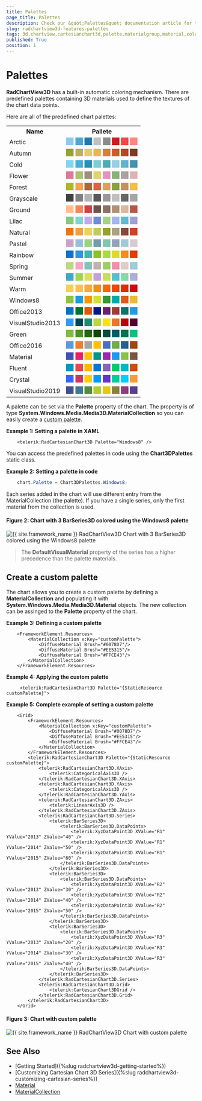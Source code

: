 ```yaml
---
title: Palettes
page_title: Palettes
description: Check our &quot;Palettes&quot; documentation article for the RadChartView3D {{ site.framework_name }} control.
slug: radchartview3d-features-palettes
tags: 3d,chartview,cartesianchart3d,palette,materialgroup,material,color,brush
published: True
position: 1
---
```


# Palettes

__RadChartView3D__ has a built-in automatic coloring mechanism. There are predefined palettes containing 3D materials used to define the textures of the chart data points.

Here are all of the predefined chart palettes:

<table>
  <tr>
    <th>Name</th>
    <th>Pallete</th>
  </tr>
  <tr>
    <td>Arctic</td>
		<td>
			<div style="width:20px;height:20px;background: #8FCAEE;display: inline-block;"></div> 
			<div style="width:20px;height:20px;background: #4CA9D7;display: inline-block;"></div>
			<div style="width:20px;height:20px;background: #1E7BA9;display: inline-block;"></div>
			<div style="width:20px;height:20px;background: #BDC1C5;display: inline-block;"></div>
			<div style="width:20px;height:20px;background: #8C8C8C;display: inline-block;"></div>
			<div style="width:20px;height:20px;background: #CF1C1F;display: inline-block;"></div>
			<div style="width:20px;height:20px;background: #F0484B;display: inline-block;"></div>
			<div style="width:20px;height:20px;background: #FF867F;display: inline-block;"></div>
		</td>
  </tr>
  <tr>
    <td>Autumn</td>
    <td>
			<div style="width:20px;height:20px;background: #97A035;display: inline-block;"></div> 
			<div style="width:20px;height:20px;background: #BFAD61;display: inline-block;"></div>
			<div style="width:20px;height:20px;background: #E2CB70;display: inline-block;"></div>
			<div style="width:20px;height:20px;background: #ECB552;display: inline-block;"></div>
			<div style="width:20px;height:20px;background: #DD7F33;display: inline-block;"></div>
			<div style="width:20px;height:20px;background: #D15B27;display: inline-block;"></div>
			<div style="width:20px;height:20px;background: #B54824;display: inline-block;"></div>
			<div style="width:20px;height:20px;background: #7D3B25;display: inline-block;"></div>
		</td>
  </tr>
  <tr>
    <td>Cold</td>
    <td>
			<div style="width:20px;height:20px;background: #83D4F1;display: inline-block;"></div> 
			<div style="width:20px;height:20px;background: #4BAEDB;display: inline-block;"></div>
			<div style="width:20px;height:20px;background: #288DBA;display: inline-block;"></div>
			<div style="width:20px;height:20px;background: #7CCCD6;display: inline-block;"></div>
			<div style="width:20px;height:20px;background: #4BADB9;display: inline-block;"></div>
			<div style="width:20px;height:20px;background: #97CFE5;display: inline-block;"></div>
			<div style="width:20px;height:20px;background: #63B2CF;display: inline-block;"></div>
			<div style="width:20px;height:20px;background: #4593AC;display: inline-block;"></div>
		</td>
  </tr>
  <tr>
    <td>Flower</td>
    <td>
			<div style="width:20px;height:20px;background: #DD789B;display: inline-block;"></div> 
			<div style="width:20px;height:20px;background: #AAC271;display: inline-block;"></div>
			<div style="width:20px;height:20px;background: #9F8E7C;display: inline-block;"></div>
			<div style="width:20px;height:20px;background: #E0D26D;display: inline-block;"></div>
			<div style="width:20px;height:20px;background: #E494BB;display: inline-block;"></div>
			<div style="width:20px;height:20px;background: #85B379;display: inline-block;"></div>
			<div style="width:20px;height:20px;background: #AAA1A1;display: inline-block;"></div>
			<div style="width:20px;height:20px;background: #DEB3B7;display: inline-block;"></div>
		</td>
  </tr>
  <tr>
    <td>Forest</td>
    <td>
			<div style="width:20px;height:20px;background: #ADB827;display: inline-block;"></div> 
			<div style="width:20px;height:20px;background: #F1A54C;display: inline-block;"></div>
			<div style="width:20px;height:20px;background: #A66940;display: inline-block;"></div>
			<div style="width:20px;height:20px;background: #DB6340;display: inline-block;"></div>
			<div style="width:20px;height:20px;background: #DCA063;display: inline-block;"></div>
			<div style="width:20px;height:20px;background: #8BA041;display: inline-block;"></div>
			<div style="width:20px;height:20px;background: #C09366;display: inline-block;"></div>
			<div style="width:20px;height:20px;background: #F2BE4B;display: inline-block;"></div>
		</td>
  </tr>
  <tr>
    <td>Grayscale</td>
    <td>
			<div style="width:20px;height:20px;background: #404040;display: inline-block;"></div> 
			<div style="width:20px;height:20px;background: #808080;display: inline-block;"></div>
			<div style="width:20px;height:20px;background: #B3B3B3;display: inline-block;"></div>
			<div style="width:20px;height:20px;background: #595959;display: inline-block;"></div>
			<div style="width:20px;height:20px;background: #999999;display: inline-block;"></div>
			<div style="width:20px;height:20px;background: #C0C0C0;display: inline-block;"></div>
			<div style="width:20px;height:20px;background: #666666;display: inline-block;"></div>
			<div style="width:20px;height:20px;background: #A6A6A6;display: inline-block;"></div>
		</td>
  </tr>
	<tr>
    <td>Ground</td>
    <td>
			<div style="width:20px;height:20px;background: #FFBE8C;display: inline-block;"></div> 
			<div style="width:20px;height:20px;background: #F2875A;display: inline-block;"></div>
			<div style="width:20px;height:20px;background: #CC4343;display: inline-block;"></div>
			<div style="width:20px;height:20px;background: #6C524E;display: inline-block;"></div>
			<div style="width:20px;height:20px;background: #8A7161;display: inline-block;"></div>
			<div style="width:20px;height:20px;background: #B09176;display: inline-block;"></div>
			<div style="width:20px;height:20px;background: #DAB89B;display: inline-block;"></div>
			<div style="width:20px;height:20px;background: #B65845;display: inline-block;"></div>
		</td>
  </tr>
	<tr>
    <td>Lilac</td>
    <td>
			<div style="width:20px;height:20px;background: #88C97F;display: inline-block;"></div> 
			<div style="width:20px;height:20px;background: #80D5CF;display: inline-block;"></div>
			<div style="width:20px;height:20px;background: #C3AAEF;display: inline-block;"></div>
			<div style="width:20px;height:20px;background: #6E8FD4;display: inline-block;"></div>
			<div style="width:20px;height:20px;background: #A4D386;display: inline-block;"></div>
			<div style="width:20px;height:20px;background: #A4B5EF;display: inline-block;"></div>
			<div style="width:20px;height:20px;background: #61BBD1;display: inline-block;"></div>
			<div style="width:20px;height:20px;background: #A0A0D2;display: inline-block;"></div>
		</td>
  </tr>
	<tr>
    <td>Natural</td>
    <td>
			<div style="width:20px;height:20px;background: #EF7513;display: inline-block;"></div> 
			<div style="width:20px;height:20px;background: #F0A13F;display: inline-block;"></div>
			<div style="width:20px;height:20px;background: #EFD159;display: inline-block;"></div>
			<div style="width:20px;height:20px;background: #C1CA5F;display: inline-block;"></div>
			<div style="width:20px;height:20px;background: #97A031;display: inline-block;"></div>
			<div style="width:20px;height:20px;background: #ADA17E;display: inline-block;"></div>
			<div style="width:20px;height:20px;background: #8B473A;display: inline-block;"></div>
			<div style="width:20px;height:20px;background: #CE4226;display: inline-block;"></div>
		</td>
  </tr>
	<tr>
    <td>Pastel</td>
    <td>
			<div style="width:20px;height:20px;background: #C9A2C8;display: inline-block;"></div> 
			<div style="width:20px;height:20px;background: #98BED9;display: inline-block;"></div>
			<div style="width:20px;height:20px;background: #9CD084;display: inline-block;"></div>
			<div style="width:20px;height:20px;background: #719BAE;display: inline-block;"></div>
			<div style="width:20px;height:20px;background: #80C4B2;display: inline-block;"></div>
			<div style="width:20px;height:20px;background: #94A0BC;display: inline-block;"></div>
			<div style="width:20px;height:20px;background: #A0CBD3;display: inline-block;"></div>
			<div style="width:20px;height:20px;background: #D9CAD1;display: inline-block;"></div>
		</td>
  </tr>
	<tr>
    <td>Rainbow</td>
    <td>
			<div style="width:20px;height:20px;background: #1171CA;display: inline-block;"></div> 
			<div style="width:20px;height:20px;background: #3294DA;display: inline-block;"></div>
			<div style="width:20px;height:20px;background: #45B5B2;display: inline-block;"></div>
			<div style="width:20px;height:20px;background: #8CC221;display: inline-block;"></div>
			<div style="width:20px;height:20px;background: #AFDA3D;display: inline-block;"></div>
			<div style="width:20px;height:20px;background: #E3DA20;display: inline-block;"></div>
			<div style="width:20px;height:20px;background: #F58E13;display: inline-block;"></div>
			<div style="width:20px;height:20px;background: #E03D0B;display: inline-block;"></div>
		</td>
  </tr>
		<tr>
    <td>Spring</td>
    <td>
			<div style="width:20px;height:20px;background: #BED781;display: inline-block;"></div> 
			<div style="width:20px;height:20px;background: #F8A6C4;display: inline-block;"></div>
			<div style="width:20px;height:20px;background: #84C3BA;display: inline-block;"></div>
			<div style="width:20px;height:20px;background: #C0B2B2;display: inline-block;"></div>
			<div style="width:20px;height:20px;background: #9DCE67;display: inline-block;"></div>
			<div style="width:20px;height:20px;background: #F48EAD;display: inline-block;"></div>
			<div style="width:20px;height:20px;background: #E0CCCA;display: inline-block;"></div>
			<div style="width:20px;height:20px;background: #A0CBDA;display: inline-block;"></div>
		</td>
  </tr>
		<tr>
    <td>Summer</td>
    <td>
			<div style="width:20px;height:20px;background: #3FA7C4;display: inline-block;"></div> 
			<div style="width:20px;height:20px;background: #9ED552;display: inline-block;"></div>
			<div style="width:20px;height:20px;background: #E1DB63;display: inline-block;"></div>
			<div style="width:20px;height:20px;background: #C49FD9;display: inline-block;"></div>
			<div style="width:20px;height:20px;background: #C5DF5E;display: inline-block;"></div>
			<div style="width:20px;height:20px;background: #55C0CD;display: inline-block;"></div>
			<div style="width:20px;height:20px;background: #86D8A6;display: inline-block;"></div>
			<div style="width:20px;height:20px;background: #ADADD7;display: inline-block;"></div>
		</td>
  </tr>
		<tr>
    <td>Warm</td>
    <td>
			<div style="width:20px;height:20px;background: #F3D24F;display: inline-block;"></div> 
			<div style="width:20px;height:20px;background: #FAC24D;display: inline-block;"></div>
			<div style="width:20px;height:20px;background: #F9AC3B;display: inline-block;"></div>
			<div style="width:20px;height:20px;background: #F58E13;display: inline-block;"></div>
			<div style="width:20px;height:20px;background: #FA6800;display: inline-block;"></div>
			<div style="width:20px;height:20px;background: #F04600;display: inline-block;"></div>
			<div style="width:20px;height:20px;background: #DE2E05;display: inline-block;"></div>
			<div style="width:20px;height:20px;background: #CB0C0C;display: inline-block;"></div>
		</td>
  </tr>
	<tr>
    <td>Windows8</td>
    <td>
			<div style="width:20px;height:20px;background: #8EC441;display: inline-block;"></div> 
			<div style="width:20px;height:20px;background: #1B9DDE;display: inline-block;"></div>
			<div style="width:20px;height:20px;background: #F59700;display: inline-block;"></div>
			<div style="width:20px;height:20px;background: #D4DF32;display: inline-block;"></div>
			<div style="width:20px;height:20px;background: #339933;display: inline-block;"></div>
			<div style="width:20px;height:20px;background: #00ABA9;display: inline-block;"></div>
			<div style="width:20px;height:20px;background: #DC5B20;display: inline-block;"></div>
			<div style="width:20px;height:20px;background: #E8BC34;display: inline-block;"></div>
		</td>
  </tr>
	<tr>
    <td>Office2013</td>
    <td>
			<div style="width:20px;height:20px;background: #0072C6;display: inline-block;"></div> 
			<div style="width:20px;height:20px;background: #007133;display: inline-block;"></div>
			<div style="width:20px;height:20px;background: #DD5800;display: inline-block;"></div>
			<div style="width:20px;height:20px;background: #00178F;display: inline-block;"></div>
			<div style="width:20px;height:20px;background: #682079;display: inline-block;"></div>
			<div style="width:20px;height:20px;background: #A13B39;display: inline-block;"></div>
			<div style="width:20px;height:20px;background: #087669;display: inline-block;"></div>
			<div style="width:20px;height:20px;background: #1B9DDE;display: inline-block;"></div>
		</td>
  </tr>
	<tr>
    <td>VisualStudio2013</td>
    <td>
			<div style="width:20px;height:20px;background: #3399FF;display: inline-block;"></div> 
			<div style="width:20px;height:20px;background: #014358;display: inline-block;"></div>
			<div style="width:20px;height:20px;background: #1F8A71;display: inline-block;"></div>
			<div style="width:20px;height:20px;background: #BDD63B;display: inline-block;"></div>
			<div style="width:20px;height:20px;background: #FFE00B;display: inline-block;"></div>
			<div style="width:20px;height:20px;background: #F27421;display: inline-block;"></div>
			<div style="width:20px;height:20px;background: #BB0000;display: inline-block;"></div>
			<div style="width:20px;height:20px;background: #550033;display: inline-block;"></div>
		</td>
  </tr>
	<tr>
    <td>Green</td>
    <td>
			<div style="width:20px;height:20px;background: #7FBC41;display: inline-block;"></div> 
			<div style="width:20px;height:20px;background: #4D9221;display: inline-block;"></div>
			<div style="width:20px;height:20px;background: #276419;display: inline-block;"></div>
			<div style="width:20px;height:20px;background: #114605;display: inline-block;"></div>
			<div style="width:20px;height:20px;background: #004F3F;display: inline-block;"></div>
			<div style="width:20px;height:20px;background: #005F66;display: inline-block;"></div>
			<div style="width:20px;height:20px;background: #017351;display: inline-block;"></div>
			<div style="width:20px;height:20px;background: #03C383;display: inline-block;"></div>
		</td>
  </tr>
	<tr>
    <td>Office2016</td>
    <td>
			<div style="width:20px;height:20px;background: #5B9BD5;display: inline-block;"></div> 
			<div style="width:20px;height:20px;background: #ED7D31;display: inline-block;"></div>
			<div style="width:20px;height:20px;background: #A5A5A5;display: inline-block;"></div>
			<div style="width:20px;height:20px;background: #FFC000;display: inline-block;"></div>
			<div style="width:20px;height:20px;background: #4472C4;display: inline-block;"></div>
			<div style="width:20px;height:20px;background: #70AD47;display: inline-block;"></div>
			<div style="width:20px;height:20px;background: #255E91;display: inline-block;"></div>
			<div style="width:20px;height:20px;background: #9E480E;display: inline-block;"></div>
		</td>
  </tr>
	<tr>
    <td>Material</td>
    <td>
			<div style="width:20px;height:20px;background: #3F51B5;display: inline-block;"></div> 
			<div style="width:20px;height:20px;background: #E91E63;display: inline-block;"></div>
			<div style="width:20px;height:20px;background: #FFC107;display: inline-block;"></div>
			<div style="width:20px;height:20px;background: #009688;display: inline-block;"></div>
			<div style="width:20px;height:20px;background: #9C27B0;display: inline-block;"></div>
			<div style="width:20px;height:20px;background: #2196F3;display: inline-block;"></div>
			<div style="width:20px;height:20px;background: #8BC34A;display: inline-block;"></div>
			<div style="width:20px;height:20px;background: #795548;display: inline-block;"></div>
		</td>
  </tr>
	<tr>
    <td>Fluent</td>
    <td>
			<div style="width:20px;height:20px;background: #0099BC;display: inline-block;"></div> 
			<div style="width:20px;height:20px;background: #E74856;display: inline-block;"></div>
			<div style="width:20px;height:20px;background: #FFB900;display: inline-block;"></div>
			<div style="width:20px;height:20px;background: #0078D7;display: inline-block;"></div>
			<div style="width:20px;height:20px;background: #8764B8;display: inline-block;"></div>
			<div style="width:20px;height:20px;background: #00CC6A;display: inline-block;"></div>
			<div style="width:20px;height:20px;background: #00B7C3;display: inline-block;"></div>
			<div style="width:20px;height:20px;background: #CA5010;display: inline-block;"></div>
		</td>
  </tr>
   <tr>
    <td>Crystal</td>
    <td>
			<div style="width:20px;height:20px;background: #3366FF;display: inline-block;"></div> 
			<div style="width:20px;height:20px;background: #CC3366;display: inline-block;"></div>
			<div style="width:20px;height:20px;background: #FFCC00;display: inline-block;"></div>
			<div style="width:20px;height:20px;background: #0099FF;display: inline-block;"></div>
			<div style="width:20px;height:20px;background: #6633CC;display: inline-block;"></div>
			<div style="width:20px;height:20px;background: #00CC99;display: inline-block;"></div>
			<div style="width:20px;height:20px;background: #00CCFF;display: inline-block;"></div>
			<div style="width:20px;height:20px;background: #FF9933;display: inline-block;"></div>
		</td>
  </tr>
   <tr>
    <td>VisualStudio2019</td>
    <td>
			<div style="width:20px;height:20px;background: #40508D;display: inline-block;"></div> 
			<div style="width:20px;height:20px;background: #40778D;display: inline-block;"></div>
			<div style="width:20px;height:20px;background: #508D40;display: inline-block;"></div>
			<div style="width:20px;height:20px;background: #B3CD2B;display: inline-block;"></div>
			<div style="width:20px;height:20px;background: #E5C909;display: inline-block;"></div>
			<div style="width:20px;height:20px;background: #8D7D40;display: inline-block;"></div>
			<div style="width:20px;height:20px;background: #8D4077;display: inline-block;"></div>
			<div style="width:20px;height:20px;background: #57408D;display: inline-block;"></div>
		</td>
  </tr>
</table>

A palette can be set via the __Palette__ property of the chart. The property is of type __System.Windows.Media.Media3D.MaterialCollection__ so you can easily create a [custom palette](#create-a-custom-palette).

__Example 1: Setting a palette in XAML__
```XAML
	<telerik:RadCartesianChart3D Palette="Windows8" />
```

You can access the predefined palettes in code using the __Chart3DPalettes__ static class.

__Example 2: Setting a palette in code__
```C#
	chart.Palette = Chart3DPalettes.Windows8;
```

Each series added in the chart will use different entry from the MaterialCollection (the palette). If you have a single series, only the first material from the collection is used.

#### __Figure 2: Chart with 3 BarSeries3D colored using the Windows8 palette__
![{{ site.framework_name }} RadChartView3D Chart with 3 BarSeries3D colored using the Windows8 palette](images/radchartview-3d-features-palettes-1.png)

> The __DefaultVisualMaterial__ property of the series has a higher precedence than the palette materials. 

## Create a custom palette

The chart allows you to create a custom palette by defining a __MaterialCollection__ and populating it with __System.Windows.Media.Media3D.Material__ objects. The new collection can be assinged to the __Palette__ property of the chart.

__Example 3: Defining a custom palette__
```XAML
	<FrameworkElement.Resources>        
        <MaterialCollection x:Key="customPalette">            
            <DiffuseMaterial Brush="#0078D7"/>
            <DiffuseMaterial Brush="#EE5315"/>
            <DiffuseMaterial Brush="#FFCE43"/>
        </MaterialCollection>        
    </FrameworkElement.Resources>
```

__Example 4: Applying the custom palette__
```XAML
	 <telerik:RadCartesianChart3D Palette="{StaticResource customPalette}">
```

__Example 5: Complete example of setting a custom palette__
```XAML
	<Grid>
		<FrameworkElement.Resources>
			<MaterialCollection x:Key="customPalette">
				<DiffuseMaterial Brush="#0078D7"/>
				<DiffuseMaterial Brush="#EE5315"/>
				<DiffuseMaterial Brush="#FFCE43"/>
			</MaterialCollection>
		</FrameworkElement.Resources>
		<telerik:RadCartesianChart3D Palette="{StaticResource customPalette}">
			<telerik:RadCartesianChart3D.XAxis>
				<telerik:CategoricalAxis3D />
			</telerik:RadCartesianChart3D.XAxis>
			<telerik:RadCartesianChart3D.YAxis>
				<telerik:CategoricalAxis3D />
			</telerik:RadCartesianChart3D.YAxis>
			<telerik:RadCartesianChart3D.ZAxis>
				<telerik:LinearAxis3D />
			</telerik:RadCartesianChart3D.ZAxis>
			<telerik:RadCartesianChart3D.Series>
				<telerik:BarSeries3D>
					<telerik:BarSeries3D.DataPoints>
						<telerik:XyzDataPoint3D XValue="R1" YValue="2013" ZValue="40" />
						<telerik:XyzDataPoint3D XValue="R1" YValue="2014" ZValue="50" />
						<telerik:XyzDataPoint3D XValue="R1" YValue="2015" ZValue="60" />
					</telerik:BarSeries3D.DataPoints>                  
				</telerik:BarSeries3D>
				<telerik:BarSeries3D>
					<telerik:BarSeries3D.DataPoints>
						<telerik:XyzDataPoint3D XValue="R2" YValue="2013" ZValue="30" />
						<telerik:XyzDataPoint3D XValue="R2" YValue="2014" ZValue="40" />
						<telerik:XyzDataPoint3D XValue="R2" YValue="2015" ZValue="50" />
					</telerik:BarSeries3D.DataPoints>
				</telerik:BarSeries3D>
				<telerik:BarSeries3D>
					<telerik:BarSeries3D.DataPoints>
						<telerik:XyzDataPoint3D XValue="R3" YValue="2013" ZValue="20" />
						<telerik:XyzDataPoint3D XValue="R3" YValue="2014" ZValue="30" />
						<telerik:XyzDataPoint3D XValue="R3" YValue="2015" ZValue="40" />
					</telerik:BarSeries3D.DataPoints>
				</telerik:BarSeries3D>
			</telerik:RadCartesianChart3D.Series>
			<telerik:RadCartesianChart3D.Grid>
				<telerik:CartesianChart3DGrid />
			</telerik:RadCartesianChart3D.Grid>
		</telerik:RadCartesianChart3D>
	</Grid>
```

#### __Figure 3: Chart with custom palette__
![{{ site.framework_name }} RadChartView3D Chart with custom palette](images/radchartview-3d-features-palettes-2.png)

## See Also

* [Getting Started]({%slug radchartview3d-getting-started%})
* [Customizing Cartesian Chart 3D Series]({%slug radchartview3d-customizing-cartesian-series%})
* [Material](https://msdn.microsoft.com/en-us/library/system.windows.media.media3d.material(v=vs.110).aspx)
* [MaterialCollection](https://msdn.microsoft.com/en-us/library/system.windows.media.media3d.materialcollection(v=vs.110).aspx) 
